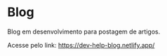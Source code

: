 # Blog
Blog em desenvolvimento para postagem de artigos.

Acesse pelo link: https://dev-help-blog.netlify.app/
